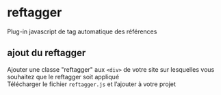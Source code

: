 # reftagger
Plug-in javascript de tag automatique des références

## ajout du reftagger
Ajouter une classe "reftagger" aux `<div>` de votre site sur lesquelles vous souhaitez que le reftagger soit appliqué    
Télécharger le fichier `reftagger.js` et l’ajouter à votre projet
